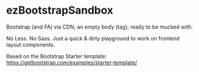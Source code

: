 # ezBootstrapSandbox

Bootstrap (and FA) via CDN; an empty body (tag); ready to be mucked with. 

No Less. No Sass. Just a quick & dirty playground to work on frontend layout components. 

Based on the Bootstrap Starter template: https://getbootstrap.com/examples/starter-template/
